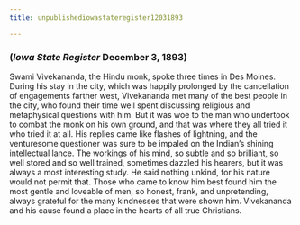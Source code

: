 ```yaml
---
title: unpublishediowastateregister12031893

---
```





  

### (*Iowa State Register* December 3, 1893)

Swami Vivekananda, the Hindu monk, spoke three times in Des Moines.
During his stay in the city, which was happily prolonged by the
cancellation of engagements farther west, Vivekananda met many of the
best people in the city, who found their time well spent discussing
religious and metaphysical questions with him. But it was woe to the man
who undertook to combat the monk on his own ground, and that was where
they all tried it who tried it at all. His replies came like flashes of
lightning, and the venturesome questioner was sure to be impaled on the
Indian’s shining intellectual lance. The workings of his mind, so subtle
and so brilliant, so well stored and so well trained, sometimes dazzled
his hearers, but it was always a most interesting study. He said nothing
unkind, for his nature would not permit that. Those who came to know him
best found him the most gentle and loveable of men, so honest, frank,
and unpretending, always grateful for the many kindnesses that were
shown him. Vivekananda and his cause found a place in the hearts of all
true Christians.



